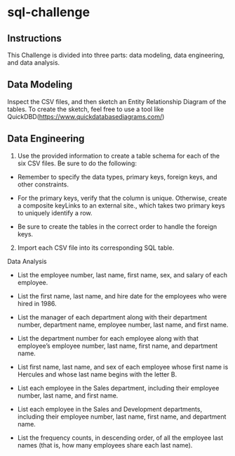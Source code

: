 # sql-challenge

## Instructions
This Challenge is divided into three parts: data modeling, data engineering, and data analysis.

## Data Modeling
Inspect the CSV files, and then sketch an Entity Relationship Diagram of the tables. To create the sketch, feel free to use a tool like QuickDBD(https://www.quickdatabasediagrams.com/) 

## Data Engineering
1. Use the provided information to create a table schema for each of the six CSV files. Be sure to do the following:

* Remember to specify the data types, primary keys, foreign keys, and other constraints.

* For the primary keys, verify that the column is unique. Otherwise, create a composite keyLinks to an external site., which takes two primary keys to uniquely identify a row.

* Be sure to create the tables in the correct order to handle the foreign keys.

2. Import each CSV file into its corresponding SQL table.

Data Analysis
* List the employee number, last name, first name, sex, and salary of each employee.

* List the first name, last name, and hire date for the employees who were hired in 1986.

* List the manager of each department along with their department number, department name, employee number, last name, and first name.

* List the department number for each employee along with that employee’s employee number, last name, first name, and department name.

* List first name, last name, and sex of each employee whose first name is Hercules and whose last name begins with the letter B.

* List each employee in the Sales department, including their employee number, last name, and first name.

* List each employee in the Sales and Development departments, including their employee number, last name, first name, and department name.

* List the frequency counts, in descending order, of all the employee last names (that is, how many employees share each last name).
